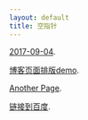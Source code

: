 ```yaml
---
layout: default
title: 空指针
---
```



[2017-09-04](https://cybertsen.github.io/blog_github/_posts/another-page#Inter-Page).


[博客页面排版demo](demo.md).


[Another Page](another-page.md).


[链接到百度](https://www.baidu.com "百度").



